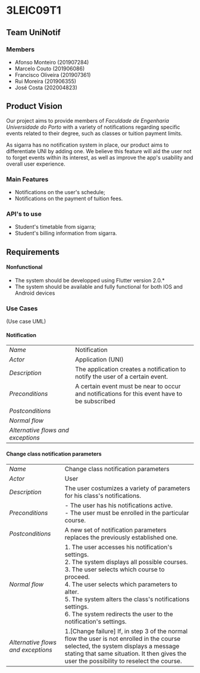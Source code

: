 # 3LEIC09T1

## Team UniNotif

### Members

- Afonso Monteiro (201907284)
- Marcelo Couto (201906086)
- Francisco Oliveira (201907361)
- Rui Moreira (201906355)
- José Costa (202004823)

## Product Vision

Our project aims to provide members of *Faculdade de Engenharia Universidade do Porto* with a variety of notifications regarding specific events related to their degree, such as classes or tuition payment limits.

As sigarra has no notification system in place, our product aims to differentiate UNI by adding one. We believe this feature will aid the user not to forget events within its interest, as well as improve the app's usability and overall user experience.

### Main Features

- Notifications on the user's schedule;
- Notifications on the payment of tuition fees.

### API's to use

- Student's timetable from sigarra;
- Student's billing information from sigarra.

## Requirements

#### Nonfunctional

- The system should be developped using Flutter version 2.0.*
- The system should be available and fully functional for both IOS and Android devices  

### Use Cases

(Use case UML)

#### Notification

|||
| --- | --- |
| *Name* | Notification |
| *Actor* |  Application (UNI) |
| *Description* | The application creates a notification to notify the user of a certain event. |
| *Preconditions* | A certain event must be near to occur and notifications for this event have to be subscribed |
| *Postconditions* |  |
| *Normal flow* |  |
| *Alternative flows and exceptions* |  |

#### Change class notification parameters

|||
| --- | --- |
| *Name* | Change class notification parameters |
| *Actor* |  User |
| *Description* | The user costumizes a variety of parameters for his class's notifications. |
| *Preconditions* | - The user has his notifications active. <br> - The user must be enrolled in the particular course. |
| *Postconditions* | A new set of notification parameters replaces the previously established one.|
| *Normal flow* | 1. The user accesses his notification's settings. <br> 2. The system displays all possible courses. <br> 3. The user selects which course to proceed. <br> 4. The user selects which parameters to alter. <br> 5. The system alters the class's notifications settings. <br> 6. The system redirects the user to the notification's settings.|
| *Alternative flows and exceptions* | 1.[Change failure] If, in step 3 of the normal flow the user is not enrolled in the course selected, the system displays a message stating that same situation. It then gives the user the possibility to reselect the course. |
